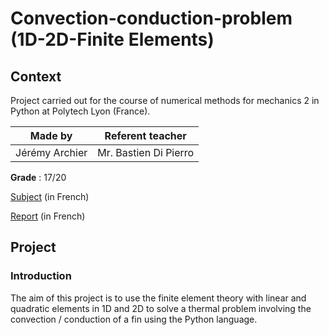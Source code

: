 # Convection-conduction-problem (1D-2D-Finite Elements)
## Context
Project carried out for the course of numerical methods for mechanics 2 in Python at Polytech Lyon (France).

| Made by | Referent teacher | 
| ------------- |:-------------:|
| Jérémy Archier | Mr. Bastien Di Pierro |

**Grade** : 17/20

[Subject](Report/EnoncéTP_2020.pdf) (in French)

[Report](Report/Rapport_MNM_2.pdf) (in French)


## Project
### Introduction
The aim of this project is to use the finite element theory with linear and quadratic elements in 1D and 2D to solve a thermal problem involving the convection / conduction of a fin using the Python language.

